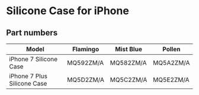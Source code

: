 # Silicone Case for iPhone

## Part numbers

| Model | Flamingo | Mist Blue | Pollen |
|-------|-----|-----|-----|
| iPhone 7 Silicone Case | MQ592ZM/A | MQ582ZM/A | MQ5A2ZM/A |
| iPhone 7 Plus Silicone Case | MQ5D2ZM/A | MQ5C2ZM/A | MQ5E2ZM/A |

